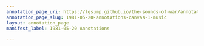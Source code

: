 ```yaml
---
annotation_page_uri: https://lgsump.github.io/the-sounds-of-war/annotations/1981-05-20-annotations-canvas-1-music.json
annotation_page_slug: 1981-05-20-annotations-canvas-1-music
layout: annotation_page
manifest_label: 1981-05-20 Annotations

---
```

